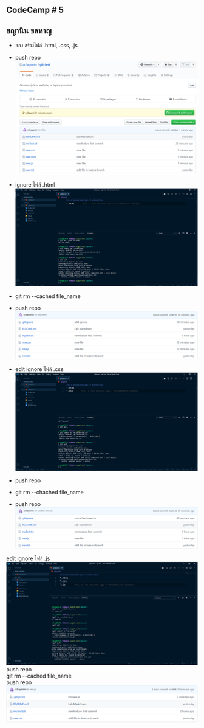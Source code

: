 ## CodeCamp # 5

## ชญานิน ชลหาญ

- ลอง สร้างไฟล์ .html, .css, .js
- push repo  
  ![new](new.png)

- ignore ไฟล์ .html  
  ![html](html.png)
- git rm --cached file_name
- push repo  
  ![rmhtml](rmhtml.png)

- edit ignore ไฟล์ .css  
  ![css](css.png)
- push repo
- git rm --chached file_name
- push repo  
  ![rmcss](rmcss.png)

edit ignore ไฟล์ .js  
![js](js.png)  
push repo  
git rm --cached file_name  
push repo  
![rmjs](rmjs.png)
